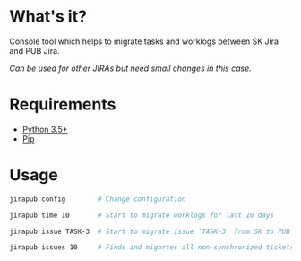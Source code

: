 # What's it?
Console tool which helps to migrate tasks and worklogs between SK Jira and PUB Jira.

*Can be used for other JIRAs but need small changes in this case.*

# Requirements
* [Python 3.5+](https://www.python.org/downloads/)
* [Pip](https://pip.pypa.io/en/stable/installing/#installation)

# Usage
```sh
jirapub config        # Change configuration

jirapub time 10       # Start to migrate worklogs for last 10 days

jirapub issue TASK-3  # Start to migrate issue `TASK-3` from SK to PUB

jirapub issues 10     # Finds and migartes all non-synchronized tickets
